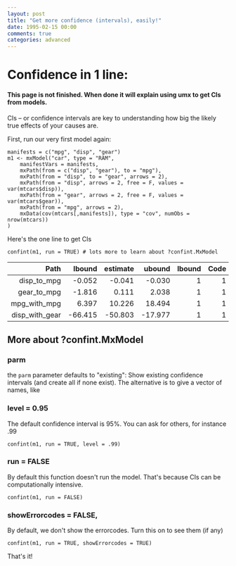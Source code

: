 ```yaml
---
layout: post
title: "Get more confidence (intervals), easily!"
date: 1995-02-15 00:00
comments: true
categories: advanced
---
```


# Confidence in 1 line:

#### This page is not finished. When done it will explain using umx to get CIs from models. 

CIs –&nbsp;or confidence intervals are key to understanding how big the likely true effects of your causes are.

First, run our very first model again:

``` splus
manifests = c("mpg", "disp", "gear")
m1 <- mxModel("car", type = "RAM",
	manifestVars = manifests,	
	mxPath(from = c("disp", "gear"), to = "mpg"),
	mxPath(from = "disp", to = "gear", arrows = 2),
	mxPath(from = "disp", arrows = 2, free = F, values = var(mtcars$disp)),
	mxPath(from = "gear", arrows = 2, free = F, values = var(mtcars$gear)),
	mxPath(from = "mpg", arrows = 2),
	mxData(cov(mtcars[,manifests]), type = "cov", numObs = nrow(mtcars))
)
```

Here's the one line to get CIs

``` splus
confint(m1, run = TRUE) # lots more to learn about ?confint.MxModel
```

| Path           | lbound  | estimate | ubound  | lbound | Code |
|---------------:|--------:|---------:|--------:|-------:|-----:|
| disp_to_mpg    | -0.052  | -0.041   | -0.030  | 1      | 1    |
| gear_to_mpg    | -1.816  | 0.111    | 2.038   | 1      | 1    |
| mpg_with_mpg   | 6.397   | 10.226   | 18.494  | 1      | 1    |
| disp_with_gear | -66.415 | -50.803  | -17.977 | 1      | 1    |

## More about ?confint.MxModel

### parm
the `parm` parameter defaults to "existing": Show existing confidence intervals (and create all if none exist).
The alternative is to give a vector of names, like

### level = 0.95
The default confidence interval is 95%. You can ask for others, for instance .99

``` splus
confint(m1, run = TRUE, level = .99) 
```

### run = FALSE
By default this function doesn't run the model. That's because CIs can be computationally intensive.

``` splus
confint(m1, run = FALSE) 
```

###  showErrorcodes = FALSE,

By default, we don't show the errorcodes. Turn this on to see them (if any)

``` splus
confint(m1, run = TRUE, showErrorcodes = TRUE) 
```

That's it!